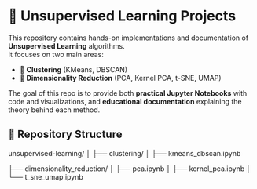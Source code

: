 # 🧩 Unsupervised Learning Projects

This repository contains hands-on implementations and documentation of **Unsupervised Learning** algorithms.  
It focuses on two main areas:  

- 🔹 **Clustering** (KMeans, DBSCAN)  
- 🔹 **Dimensionality Reduction** (PCA, Kernel PCA, t-SNE, UMAP)  

The goal of this repo is to provide both **practical Jupyter Notebooks** with code and visualizations, and **educational documentation** explaining the theory behind each method.

## 📂 Repository Structure
unsupervised-learning/
│
├── clustering/
│ ├── kmeans_dbscan.ipynb

├── dimensionality_reduction/
│ ├── pca.ipynb
│ ├── kernel_pca.ipynb
│ └── t_sne_umap.ipynb
